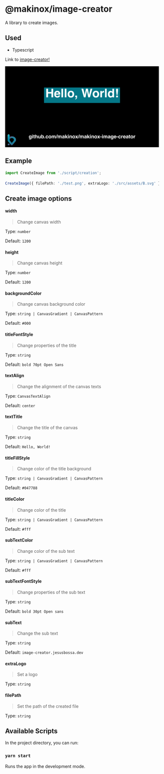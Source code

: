 # @makinox/image-creator

A library to create images.

## Used

- Typescript

Link to [image-creator!](https://image-creator.jesusbossa.dev/)

![Image of image-creator](./src/images/preview.png)

## Example

```ts
import CreateImage from './script/creation';

CreateImage({ filePath: './test.png', extraLogo: './src/assets/B.svg' }).then((created) => console.log({ created }));
```

## Create image options

#### width

> Change canvas width

Type: `number`

Default: `1200`

#### height

> Change canvas height

Type: `number`

Default: `1200`

#### backgroundColor

> Change canvas background color

Type: `string | CanvasGradient | CanvasPattern`

Default: `#000`

#### titleFontStyle

> Change properties of the title

Type: `string`

Default: `bold 70pt Open Sans`

#### textAlign

> Change the alignment of the canvas texts

Type: `CanvasTextAlign`

Default: `center`

#### textTitle

> Change the title of the canvas

Type: `string`

Default: `Hello, World!`

#### titleFillStyle

> Change color of the title background

Type: `string | CanvasGradient | CanvasPattern`

Default: `#047788`

#### titleColor

> Change color of the title

Type: `string | CanvasGradient | CanvasPattern`

Default: `#fff`

#### subTextColor

> Change color of the sub text

Type: `string | CanvasGradient | CanvasPattern`

Default: `#fff`

#### subTextFontStyle

> Change properties of the sub text

Type: `string`

Default: `bold 30pt Open sans`

#### subText

> Change the sub text

Type: `string`

Default: `image-creator.jesusbossa.dev`

#### extraLogo

> Set a logo

Type: `string`

#### filePath

> Set the path of the created file

Type: `string`

## Available Scripts

In the project directory, you can run:

### `yarn start`

Runs the app in the development mode.
